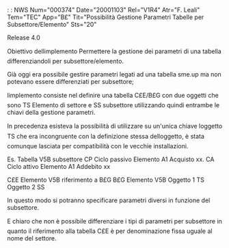  :  : NWS Num="000374" Date="20001103" Rel="V1R4" Atr="F. Leali" Tem="TEC" App="B£" Tit="Possibilità Gestione Parametri Tabelle per Subsettore/Elemento" Sts="20"

Release 4.0

Obiettivo dellimplemento
Permettere la gestione dei parametri di una tabella differenziandoli per subsettore/elemento.

Già oggi era possibile gestire parametri legati ad una tabella sme.up ma non potevano essere differenziati per subsettore;

limplemento consiste nel definire una tabella C£E/B£G con due oggetti che sono TS Elemento di settore e SS subsettore utilizzando quindi entrambe le chiavi della gestione parametri.

In precedenza esisteva la possibilità di utilizzare su un'unica chiave loggetto TS che era incongruente con la definizione stessa delloggetto, è stata comunque lasciata per compatibilità con le vecchie installazioni.

Es. Tabella V5B subsettore CP Ciclo passivo Elemento A1 Acquisto xx.
                                   CA Ciclo attivo  Elemento A1 Addebito xx 

C£E        Elemento V5B riferimento a B£G
B£G        Elemento V5B    Oggetto 1       TS
                             Oggetto 2     SS

In questo modo si potranno specificare parametri diversi in funzione del subsettore.

E chiaro che non è possibile differenziare i tipi di parametri per subsettore in quanto il riferimento alla tabella C£E è per denominazione fissa uguale al nome del settore.



